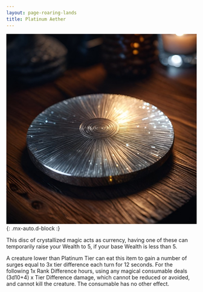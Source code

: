 ```yaml
---
layout: page-roaring-lands
title: Platinum Aether
---
```


![Platinum Aether](/assets/img/items/aether-platinum.jpeg){: .mx-auto.d-block :}

This disc of crystallized magic acts as currency, having one of these can temporarily raise your Wealth to 5, if your base Wealth is less than 5.

A creature lower than Platinum Tier can eat this item to gain a number of surges equal to 3x tier difference each turn for 12 seconds. For the following 1x Rank Difference hours, using any magical consumable deals (3d10+4) x Tier Difference damage, which cannot be reduced or avoided, and cannot kill the creature. The consumable has no other effect.
